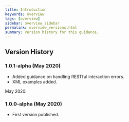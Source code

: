 ```yaml
---
title: Introduction
keywords: overview
tags: [overview]
sidebar: overview_sidebar
permalink: overview_versions.html
summary: Version history for this guidance.
---
```


## Version History

### 1.0.1-alpha (May 2020)
- Added guidance on handling RESTful interaction errors.
- XML examples added.

May 2020.

### 1.0.0-alpha (May 2020)
- First version published.
